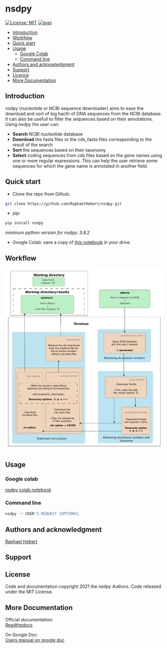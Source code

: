 # nsdpy

[![License: MIT](https://img.shields.io/badge/License-MIT-yellow.svg)](https://opensource.org/licenses/MIT)
[![pypi](https://img.shields.io/pypi/v/nsdpy)](https://pypi.org/project/nsdpy/)



- [Introduction](#introduction)
- [Workfolw](#workflow)
- [Quick start](#quick-start)
- [Usage](#usage)
  - [Google Colab](#google-colab)
  - [Command line](#command-line)
- [Authors and acknowledgment](#authors-and-acknowledgment)
- [Support](#support)
- [Licence](#license)
- [More Documentation](#more-documentation)

## Introduction

nsdpy (nucleotide or NCBI sequence downloader) aims to ease the download and sort of big bacth of DNA sequences from the NCBI database. 
It can also be usefull to filter the sequences based on their annotations.
Using nsdpy the user can:

- **Search** NCBI nucleotide database
- **Download** the fasta files or the cds_fasta files corresponding to the result of the search
- **Sort** the sequences based on their taxonomy
- **Select** coding sequences from cds files based on the gene names using one or more regular expressions. 
This can help the user retrieve some sequences for which the gene name is annotated in another field.

## Quick start

- Clone the repo from Github: 
```bash 
git clone https://github.com/RaphaelHebert/nsdpy.git
  ```
- pip:  
```bash 
pip install nsdpy
```
*minimum python version for nsdpy: 3.8.2* 

- Google Colab: save a copy of [this notebook](https://colab.research.google.com/drive/1UmxzRc_k5sNeQ2RPGe29nWR_1_0FRPkq?usp=sharing) in your drive.

## Workflow

<img src="workflow.png" alt="workflow" width="600"/>

## Usage
### Google colab

[nsdpy colab notebook](https://colab.research.google.com/drive/1UmxzRc_k5sNeQ2RPGe29nWR_1_0FRPkq?usp=sharing)

### Command line

```bash
nsdpy -r USER'S REQUEST [OPTIONS] 
```

## Authors and acknowledgment  

[Raphael Hebert](https://github.com/RaphaelHebert)

## Support

## License

Code and documentation copyright 2021 the nsdpy Authors. Code released under the MIT License.

## More Documentation

Official documentation:  
[Readthedocs](https://nsdpy.readthedocs.io/en/latest/main.html#overview)
  
On Google Doc:  
[Users manual on google doc](https://docs.google.com/document/d/1CJQg2Cv3P0lgWZRYd9xJQfj8qwIY4a-wtXa4VERdH2c/edit?usp=sharing=100)  



